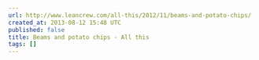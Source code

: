 ```yaml
---
url: http://www.leancrew.com/all-this/2012/11/beams-and-potato-chips/
created_at: 2013-08-12 15:48 UTC
published: false
title: Beams and potato chips - All this
tags: []
---
```




